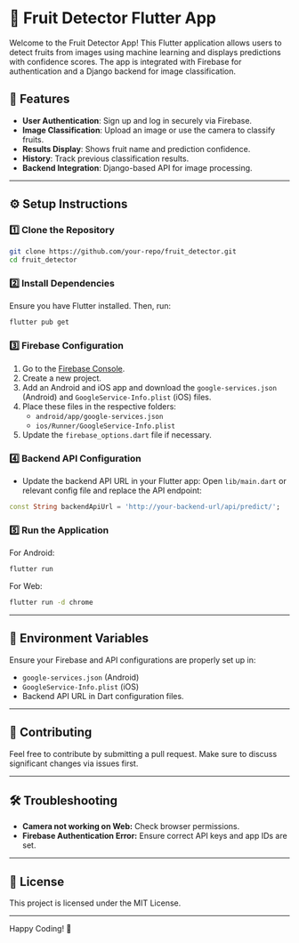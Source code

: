 # 🍎 Fruit Detector Flutter App

Welcome to the Fruit Detector App! This Flutter application allows users to detect fruits from images using machine learning and displays predictions with confidence scores. The app is integrated with Firebase for authentication and a Django backend for image classification.

## 📲 Features

- **User Authentication**: Sign up and log in securely via Firebase.
- **Image Classification**: Upload an image or use the camera to classify fruits.
- **Results Display**: Shows fruit name and prediction confidence.
- **History**: Track previous classification results.
- **Backend Integration**: Django-based API for image processing.

---

## ⚙️ Setup Instructions

### 1️⃣ **Clone the Repository**
```bash
git clone https://github.com/your-repo/fruit_detector.git
cd fruit_detector
```

### 2️⃣ **Install Dependencies**
Ensure you have Flutter installed. Then, run:
```bash
flutter pub get
```

### 3️⃣ **Firebase Configuration**
1. Go to the [Firebase Console](https://console.firebase.google.com/).
2. Create a new project.
3. Add an Android and iOS app and download the `google-services.json` (Android) and `GoogleService-Info.plist` (iOS) files.
4. Place these files in the respective folders:
   - `android/app/google-services.json`
   - `ios/Runner/GoogleService-Info.plist`
5. Update the `firebase_options.dart` file if necessary.

### 4️⃣ **Backend API Configuration**
- Update the backend API URL in your Flutter app:
  Open `lib/main.dart` or relevant config file and replace the API endpoint:
```dart
const String backendApiUrl = 'http://your-backend-url/api/predict/';
```

### 5️⃣ **Run the Application**
For Android:
```bash
flutter run
```
For Web:
```bash
flutter run -d chrome
```

---

## 🔑 **Environment Variables**
Ensure your Firebase and API configurations are properly set up in:
- `google-services.json` (Android)
- `GoogleService-Info.plist` (iOS)
- Backend API URL in Dart configuration files.

---

## 🤝 Contributing
Feel free to contribute by submitting a pull request. Make sure to discuss significant changes via issues first.

---

## 🛠️ Troubleshooting
- **Camera not working on Web:** Check browser permissions.
- **Firebase Authentication Error:** Ensure correct API keys and app IDs are set.

---

## 📝 License
This project is licensed under the MIT License.

---

Happy Coding! 🚀
